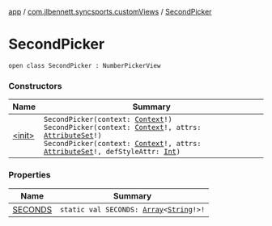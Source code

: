 [app](../../index.md) / [com.jlbennett.syncsports.customViews](../index.md) / [SecondPicker](./index.md)

# SecondPicker

`open class SecondPicker : NumberPickerView`

### Constructors

| Name | Summary |
|---|---|
| [&lt;init&gt;](-init-.md) | `SecondPicker(context: `[`Context`](https://developer.android.com/reference/android/content/Context.html)`!)`<br>`SecondPicker(context: `[`Context`](https://developer.android.com/reference/android/content/Context.html)`!, attrs: `[`AttributeSet`](https://developer.android.com/reference/android/util/AttributeSet.html)`!)`<br>`SecondPicker(context: `[`Context`](https://developer.android.com/reference/android/content/Context.html)`!, attrs: `[`AttributeSet`](https://developer.android.com/reference/android/util/AttributeSet.html)`!, defStyleAttr: `[`Int`](https://kotlinlang.org/api/latest/jvm/stdlib/kotlin/-int/index.html)`)` |

### Properties

| Name | Summary |
|---|---|
| [SECONDS](-s-e-c-o-n-d-s.md) | `static val SECONDS: `[`Array`](https://kotlinlang.org/api/latest/jvm/stdlib/kotlin/-array/index.html)`<`[`String`](https://kotlinlang.org/api/latest/jvm/stdlib/kotlin/-string/index.html)`!>!` |
